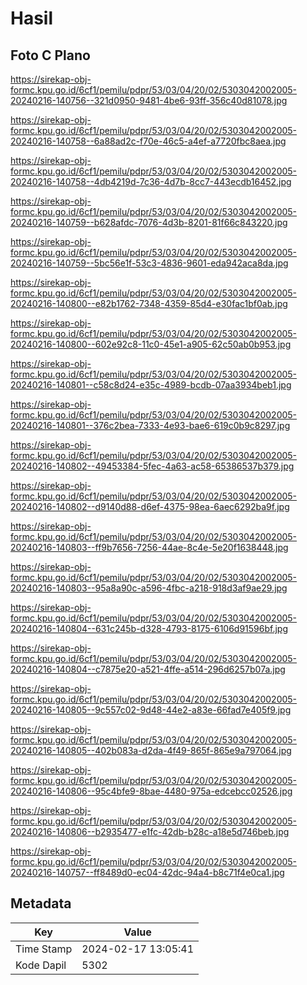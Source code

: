 # Hasil

## Foto C Plano

https://sirekap-obj-formc.kpu.go.id/6cf1/pemilu/pdpr/53/03/04/20/02/5303042002005-20240216-140756--321d0950-9481-4be6-93ff-356c40d81078.jpg

https://sirekap-obj-formc.kpu.go.id/6cf1/pemilu/pdpr/53/03/04/20/02/5303042002005-20240216-140758--6a88ad2c-f70e-46c5-a4ef-a7720fbc8aea.jpg

https://sirekap-obj-formc.kpu.go.id/6cf1/pemilu/pdpr/53/03/04/20/02/5303042002005-20240216-140758--4db4219d-7c36-4d7b-8cc7-443ecdb16452.jpg

https://sirekap-obj-formc.kpu.go.id/6cf1/pemilu/pdpr/53/03/04/20/02/5303042002005-20240216-140759--b628afdc-7076-4d3b-8201-81f66c843220.jpg

https://sirekap-obj-formc.kpu.go.id/6cf1/pemilu/pdpr/53/03/04/20/02/5303042002005-20240216-140759--5bc56e1f-53c3-4836-9601-eda942aca8da.jpg

https://sirekap-obj-formc.kpu.go.id/6cf1/pemilu/pdpr/53/03/04/20/02/5303042002005-20240216-140800--e82b1762-7348-4359-85d4-e30fac1bf0ab.jpg

https://sirekap-obj-formc.kpu.go.id/6cf1/pemilu/pdpr/53/03/04/20/02/5303042002005-20240216-140800--602e92c8-11c0-45e1-a905-62c50ab0b953.jpg

https://sirekap-obj-formc.kpu.go.id/6cf1/pemilu/pdpr/53/03/04/20/02/5303042002005-20240216-140801--c58c8d24-e35c-4989-bcdb-07aa3934beb1.jpg

https://sirekap-obj-formc.kpu.go.id/6cf1/pemilu/pdpr/53/03/04/20/02/5303042002005-20240216-140801--376c2bea-7333-4e93-bae6-619c0b9c8297.jpg

https://sirekap-obj-formc.kpu.go.id/6cf1/pemilu/pdpr/53/03/04/20/02/5303042002005-20240216-140802--49453384-5fec-4a63-ac58-65386537b379.jpg

https://sirekap-obj-formc.kpu.go.id/6cf1/pemilu/pdpr/53/03/04/20/02/5303042002005-20240216-140802--d9140d88-d6ef-4375-98ea-6aec6292ba9f.jpg

https://sirekap-obj-formc.kpu.go.id/6cf1/pemilu/pdpr/53/03/04/20/02/5303042002005-20240216-140803--ff9b7656-7256-44ae-8c4e-5e20f1638448.jpg

https://sirekap-obj-formc.kpu.go.id/6cf1/pemilu/pdpr/53/03/04/20/02/5303042002005-20240216-140803--95a8a90c-a596-4fbc-a218-918d3af9ae29.jpg

https://sirekap-obj-formc.kpu.go.id/6cf1/pemilu/pdpr/53/03/04/20/02/5303042002005-20240216-140804--631c245b-d328-4793-8175-6106d91596bf.jpg

https://sirekap-obj-formc.kpu.go.id/6cf1/pemilu/pdpr/53/03/04/20/02/5303042002005-20240216-140804--c7875e20-a521-4ffe-a514-296d6257b07a.jpg

https://sirekap-obj-formc.kpu.go.id/6cf1/pemilu/pdpr/53/03/04/20/02/5303042002005-20240216-140805--9c557c02-9d48-44e2-a83e-66fad7e405f9.jpg

https://sirekap-obj-formc.kpu.go.id/6cf1/pemilu/pdpr/53/03/04/20/02/5303042002005-20240216-140805--402b083a-d2da-4f49-865f-865e9a797064.jpg

https://sirekap-obj-formc.kpu.go.id/6cf1/pemilu/pdpr/53/03/04/20/02/5303042002005-20240216-140806--95c4bfe9-8bae-4480-975a-edcebcc02526.jpg

https://sirekap-obj-formc.kpu.go.id/6cf1/pemilu/pdpr/53/03/04/20/02/5303042002005-20240216-140806--b2935477-e1fc-42db-b28c-a18e5d746beb.jpg

https://sirekap-obj-formc.kpu.go.id/6cf1/pemilu/pdpr/53/03/04/20/02/5303042002005-20240216-140757--ff8489d0-ec04-42dc-94a4-b8c71f4e0ca1.jpg


## Metadata

| Key        | Value               |
| ---------- | ------------------- |
| Time Stamp | 2024-02-17 13:05:41 |
| Kode Dapil | 5302                |



